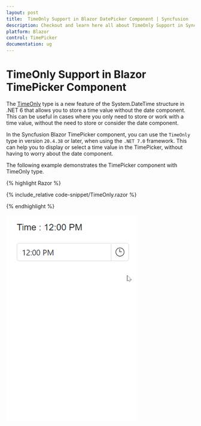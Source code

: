 ```yaml
---
layout: post
title:  TimeOnly Support in Blazor DatePicker Component | Syncfusion
description: Checkout and learn here all about TimeOnly Support in Syncfusion Blazor TimePicker component and much more.
platform: Blazor
control: TimePicker
documentation: ug
---
```


# TimeOnly Support in Blazor TimePicker Component

The [TimeOnly](https://devblogs.microsoft.com/dotnet/date-time-and-time-zone-enhancements-in-net-6/) type is a new feature of the System.DateTime structure in .NET 6 that allows you to store a time value without the date component. This can be useful in cases where you only need to store or work with a time value, without the need to store or consider the date component.

In the Syncfusion Blazor TimePicker component, you can use the `TimeOnly` type in version `20.4.38` or later, when using the `.NET 7.0` framework. This can help you to display or select a time value in the TimePicker, without having to worry about the date component.

The following example demonstrates the TimePicker component with TimeOnly type.

{% highlight Razor %}

{% include_relative code-snippet/TimeOnly.razor %}

{% endhighlight %}


![Blazor TimePicker with TimeOnly](./images/TimePickerTimeOnly.gif)